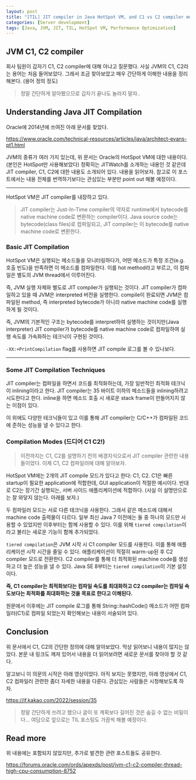 ```yaml
---
layout: post
title: "[TIL] JIT compiler in Java HotSpot VM, and C1 vs C2 compiler mode"
categories: [Server development]
tags: [Java, JVM, JIT, TIL, HotSpot VM, Performance Optimization]
---
```


## JVM C1, C2 compiler

회사 팀원이 갑자기 C1, C2 compiler에 대해 아냐고 질문했다. 사실 JVM의 C1, C2라는 용어는 처음 들어보았다. 그래서 조금 찾아보았고 매우 간단하게 이해한 내용을 정리해본다. (용어 정의 정도)

> 정말 간단하게 알아봤으므로 갑자기 끝나도 놀라지 말자..

## Understanding Java JIT Compilation

Oracle에 2014년에 쓰여진 아래 문서를 찾았다.

<https://www.oracle.com/technical-resources/articles/java/architect-evans-pt1.html>

JVM의 종류가 여러 가지 있는데, 위 문서는 Oracle의 HotSpot VM에 대한 내용이다. (본인은 HotSpot만 사용해보았다) 정확히는 JITWatch를 소개하는 내용인 것 같은데 JIT compiler, C1, C2에 대한 내용도 소개되어 있다. 내용을 읽어보자. 참고로 이 포스트에서는 내용 전체를 번역하기보다는 관심있는 부분만 point out 해볼 예정이다.

---

HotSpot VM은 JIT compiler를 내장하고 있다.

> JIT compiler는 Just-In-Time compiler의 약자로 runtime에서 bytecode를 native machine code로 변환하는 compiler이다.
> Java source code는 bytecode(class files)로 컴파일되고, JIT compiler는 이 bytecode를 native machine code로 변환한다.

### Basic JIT Compilation

HotSpot VM은 실행되는 메소드들을 모니터링하다가, 어떤 메소드가 특정 조건(e.g. 호출 빈도)을 만족하면 이 메소드를 컴파일한다. 이를 hot method라고 부르고, 이 컴파일은 별도의 JVM thread에서 이루어진다.

즉, JVM 실행 자체와 별도로 JIT compiler가 실행되는 것이다. JIT compiler가 컴파일하고 있을 때 JVM은 interpreted 버전을 실행한다. compile이 완료되면 JVM은 컴파일된 method, 즉 interpreted bytecode가 아니라 native machine code를 실행하게 될 것이다.

즉, JVM의 기본적인 구조는 bytecode를 interpret하여 실행하는 것이지만(Java interpreter) JIT compiler가 bytecode를 native machine code로 컴파일하여 실행 속도를 가속화하는 테크닉이 구현된 것이다.

`-XX:+PrintCompilation` flag를 사용하면 JIT compile 로그를 볼 수 있나보다.

---

### Some JIT Compilation Techniques

JIT compiler는 컴파일을 하면서 코드를 최적화하는데, 가장 일반적인 최적화 테크닉이 inlining이라고 한다. JIT compiler는 35 바이트 이하의 메소드들을 inlining하려고 시도한다고 한다. inline을 하면 메소드 호출 시 새로운 stack frame이 만들어지지 않는 이점이 있다.

이 외에도 다양한 테크닉들이 있고 이를 통해 JIT compiler는 C/C++가 컴파일된 코드에 준하는 성능을 낼 수 있다고 한다.

### Compilation Modes (드디어 C1 C2!)

> 이전까지는 C1, C2를 설명하기 전의 배경지식으로서 JIT compiler 관련한 내용들이었다. 이제 C1, C2 컴파일러에 대해 알아보자.

HotSpot VM에는 2개의 JIT compile 모드가 있다고 한다: C1, C2. C1은 빠른 startup이 필요한 application에 적합한데, GUI application이 적절한 예시이다. 반대로 C2는 장기간 실행되는, 서버 사이드 애플리케이션에 적합하다. (사실 이 설명만으로는 잘 와닿지 않는다. 아래를 보자.)

두 컴파일러 모드는 서로 다른 테크닉을 사용한다. 그래서 같은 메소드에 대해서 machine code 출력물이 다르다. 일부 최신 Java 7 이전에는 둘 중 하나의 모드만 사용할 수 있었지만 이후부터는 함께 사용할 수 있다. 이를 위해 `tiered compilation`이라고 불리는 새로운 기능이 함께 추가되었다.

`tiered compilation`은 JVM 시작 시 C1 compiler 모드를 사용한다. 이를 통해 애플리케이션 시작 시간을 줄일 수 있다. 애플리케이션이 적절히 warm-up된 후 C2 compiler 모드로 전환한다. C2 compiler를 통해 더 최적화된 machine code를 생성하고 더 높은 성능을 낼 수 있다. Java SE 8부터는 `tiered compilation`이 기본 설정이다.

**즉, C1 compiler는 최적화보다는 컴파일 속도를 최대화하고 C2 compiler는 컴파일 속도보다는 최적화를 최대화하는 것을 목표로 한다고 이해된다.**

원문에서 이후에는 JIT compile 로그를 통해 String::hashCode() 메소드가 어떤 컴파일러(C1)로 컴파일 되었는지 확인해보는 내용이 서술되어 있다.

## Conclusion

위 문서에서 C1, C2의 간단한 정의에 대해 알아보았다. 막상 읽어보니 내용이 많지는 않았다. 본문 내 링크도 깨져 있어서 내용을 더 읽어보려면 새로운 문서를 찾아야 할 것 같다.

알고보니 이 의문의 시작은 아래 영상이었다. 아직 보지는 못했지만, 아래 영상에서 C1, C2 컴파일러 관련한 좀더 자세한 내용을 다룬다. 관심있는 사람들은 시청해보도록 하자.

<https://if.kakao.com/2022/session/35>

> 정말 간단하게 쓰려고 했으나 글이 또 계획보다 길어진 것은 숨길 수 없는 비밀이다...
여담으로 앞으로는 TIL 포스팅도 가끔씩 해볼 예정이다.

## Read more

위 내용에는 포함되지 않았지만, 추가로 발견한 관련 포스트들도 공유한다.

<https://forums.oracle.com/ords/apexds/post/jvm-c1-c2-compiler-thread-high-cpu-consumption-8752>
